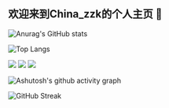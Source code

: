 ## 欢迎来到China_zzk的个人主页 👋


![Anurag's GitHub stats](https://github-readme-stats.vercel.app/api?username=zzk6780051)

![Top Langs](https://github-readme-stats.vercel.app/api/top-langs/?username=zzk6780051)

<img src="https://img.shields.io/badge/-HTML5-E34F26?style=flat-square&logo=html5&logoColor=white" /> <img src="https://img.shields.io/badge/-CSS3-1572B6?style=flat-square&logo=css3" /> <img src="https://img.shields.io/badge/-JavaScript-oringe?style=flat-square&logo=javascript" />

![Ashutosh's github activity graph](https://github-readme-activity-graph.vercel.app/graph?username=zzk6780051)

![GitHub Streak](https://streak-stats.demolab.com/?user=zzk6780051)

